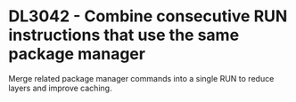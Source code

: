 # DL3042 - Combine consecutive RUN instructions that use the same package manager
Merge related package manager commands into a single RUN to reduce layers and improve caching.
